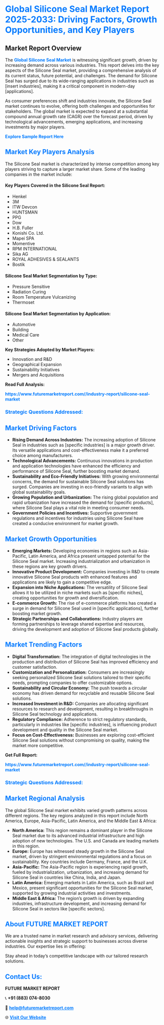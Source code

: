 <h1 style="color: #007BFF;">Global Silicone Seal Market Report 2025-2033: Driving Factors, Growth Opportunities, and Key Players</h1>

<section id="overview">
<h2>Market Report Overview</h2>
<p>The <a href="https://www.futuremarketreport.com//industry-report/silicone-seal-market" style="color: #007BFF; text-decoration: none;"><strong>Global Silicone Seal Market</strong></a> is witnessing significant growth, driven by increasing demand across various industries. This report delves into the key aspects of the Silicone Seal market, providing a comprehensive analysis of its current status, future potential, and challenges. The demand for Silicone Seal has surged due to its wide-ranging applications in industries such as [insert industries], making it a critical component in modern-day [applications].</p>
<p>As consumer preferences shift and industries innovate, the Silicone Seal market continues to evolve, offering both challenges and opportunities for stakeholders. The global market is expected to expand at a substantial compound annual growth rate (CAGR) over the forecast period, driven by technological advancements, emerging applications, and increasing investments by major players.</p>
</section>

<section id="overview">
<p><a href="https://www.futuremarketreport.com//request-sample/reportId=57654" style="color: #007BFF; text-decoration: none;"><strong>Explore Sample Report Here</strong></a></p>
</section>

<section id="key-players">
<h2 style="color: #007BFF;">Market Key Players Analysis</h2>
<p>The Silicone Seal market is characterized by intense competition among key players striving to capture a larger market share. Some of the leading companies in the market include:</p>
<h4>Key Players Covered in the Silicone Seal Report:</h4>
<ul><li>Henkel</li><li>3M</li><li>ITW Devcon</li><li>HUNTSMAN</li><li>PPG</li><li>Dow</li><li>H.B. Fuller</li><li>Konishi Co. Ltd.</li><li>Mapei SPA</li><li>Momentive</li><li>RPM INTERNATIONAL</li><li>Sika AG</li><li>ROYAL ADHESIVES &amp; SEALANTS</li><li>Bostik</li></ul>
<h4>Silicone Seal Market Segmentation by Type:</h4>
<ul><li>Pressure Sensitive</li><li>Radiation Curing</li><li>Room Temperature Vulcanizing</li><li>Thermoset</li></ul>

<h4>Silicone Seal Market Segmentation by Application:</h4>
<ul><li>Automotive</li><li>Building</li><li>Medical Care</li><li>Other</li></ul>
<p><strong>Key Strategies Adopted by Market Players:</strong></p>
<ul>
<li>Innovation and R&D</li>
<li>Geographical Expansion</li>
<li>Sustainability Initiatives</li>
<li>Mergers and Acquisitions</li>
</ul>
</section>

<section>
<p><strong>Read Full Analysis: </strong></p><a href="https://www.futuremarketreport.com//industry-report/silicone-seal-market" style="color: #007BFF; text-decoration: none;"><strong>https://www.futuremarketreport.com//industry-report/silicone-seal-market</strong></a>
<h3 style="color: #007BFF;">Strategic Questions Addressed:</h3>
</section>

<section id="driving-factors">
<h2 style="color: #007BFF;">Market Driving Factors</h2>
<ul>
<li><strong>Rising Demand Across Industries:</strong> The increasing adoption of Silicone Seal in industries such as [specific industries] is a major growth driver. Its versatile applications and cost-effectiveness make it a preferred choice among manufacturers.</li>
<li><strong>Technological Advancements:</strong> Continuous innovations in production and application technologies have enhanced the efficiency and performance of Silicone Seal, further boosting market demand.</li>
<li><strong>Sustainability and Eco-Friendly Initiatives:</strong> With growing environmental concerns, the demand for sustainable Silicone Seal solutions has surged. Companies are investing in eco-friendly variants to align with global sustainability goals.</li>
<li><strong>Growing Population and Urbanization:</strong> The rising global population and rapid urbanization have increased the demand for [specific products], where Silicone Seal plays a vital role in meeting consumer needs.</li>
<li><strong>Government Policies and Incentives:</strong> Supportive government regulations and incentives for industries using Silicone Seal have created a conducive environment for market growth.</li>
</ul>
</section>

<section id="growth-opportunities">
<h2 style="color: #007BFF;">Market Growth Opportunities</h2>
<ul>
<li><strong>Emerging Markets:</strong> Developing economies in regions such as Asia-Pacific, Latin America, and Africa present untapped potential for the Silicone Seal market. Increasing industrialization and urbanization in these regions are key growth drivers.</li>
<li><strong>Innovative Product Development:</strong> Companies investing in R&D to create innovative Silicone Seal products with enhanced features and applications are likely to gain a competitive edge.</li>
<li><strong>Expansion into Niche Applications:</strong> The versatility of Silicone Seal allows it to be utilized in niche markets such as [specific niches], creating opportunities for growth and diversification.</li>
<li><strong>E-commerce Growth:</strong> The rise of e-commerce platforms has created a surge in demand for Silicone Seal used in [specific applications], further boosting market growth.</li>
<li><strong>Strategic Partnerships and Collaborations:</strong> Industry players are forming partnerships to leverage shared expertise and resources, driving the development and adoption of Silicone Seal products globally.</li>
</ul>
</section>

<section id="trending-factors">
<h2 style="color: #007BFF;">Market Trending Factors</h2>
<ul>
<li><strong>Digital Transformation:</strong> The integration of digital technologies in the production and distribution of Silicone Seal has improved efficiency and customer satisfaction.</li>
<li><strong>Customization and Personalization:</strong> Consumers are increasingly seeking personalized Silicone Seal solutions tailored to their specific needs, prompting companies to offer customizable options.</li>
<li><strong>Sustainability and Circular Economy:</strong> The push towards a circular economy has driven demand for recyclable and reusable Silicone Seal solutions.</li>
<li><strong>Increased Investment in R&D:</strong> Companies are allocating significant resources to research and development, resulting in breakthroughs in Silicone Seal technology and applications.</li>
<li><strong>Regulatory Compliance:</strong> Adherence to strict regulatory standards, particularly in industries like [specific industries], is influencing product development and quality in the Silicone Seal market.</li>
<li><strong>Focus on Cost-Effectiveness:</strong> Businesses are exploring cost-efficient Silicone Seal solutions without compromising on quality, making the market more competitive.</li>
</ul>
</section>

<section>
<p><strong>Get Full Report: </strong></p><a href="https://www.futuremarketreport.com//industry-report/silicone-seal-market" style="color: #007BFF; text-decoration: none;"><strong>https://www.futuremarketreport.com//industry-report/silicone-seal-market</strong></a>
<h3 style="color: #007BFF;">Strategic Questions Addressed:</h3>
</section>


<section id="regional-analysis">
<h2 style="color: #007BFF;">Market Regional Analysis</h2>
<p>The global Silicone Seal market exhibits varied growth patterns across different regions. The key regions analyzed in this report include North America, Europe, Asia-Pacific, Latin America, and the Middle East & Africa:</p>
<ul>
<li><strong>North America:</strong> This region remains a dominant player in the Silicone Seal market due to its advanced industrial infrastructure and high adoption of new technologies. The U.S. and Canada are leading markets in this region.</li>
<li><strong>Europe:</strong> Europe has witnessed steady growth in the Silicone Seal market, driven by stringent environmental regulations and a focus on sustainability. Key countries include Germany, France, and the U.K.</li>
<li><strong>Asia-Pacific:</strong> The Asia-Pacific region is experiencing rapid growth, fueled by industrialization, urbanization, and increasing demand for Silicone Seal in countries like China, India, and Japan.</li>
<li><strong>Latin America:</strong> Emerging markets in Latin America, such as Brazil and Mexico, present significant opportunities for the Silicone Seal market, supported by growing industrial activities and investments.</li>
<li><strong>Middle East & Africa:</strong> The region’s growth is driven by expanding industries, infrastructure development, and increasing demand for Silicone Seal in sectors like [specific sectors].</li>
</ul>
</section>

<footer>
<h2 style="color: #007BFF;">About FUTURE MARKET REPORT</h2>
<p>We are a trusted name in market research and advisory services, delivering actionable insights and strategic support to businesses across diverse industries. Our expertise lies in offering:</p>

<p>Stay ahead in today’s competitive landscape with our tailored research solutions.</p>

<h2 style="color: #007BFF;">Contact Us:</h2>
<p><strong>FUTURE MARKET REPORT</strong></p>
<p>📞 <strong>+91 (883) 074-8030</strong></p>
<p>📧 <strong><a href="mailto:help@futuremarketreport.com" style="color: #007BFF;">help@futuremarketreport.com</a></strong></p>
<p>🌐 <strong><a href="https://www.futuremarketreport.com/" style="color: #007BFF;">Visit Our Website</a></strong></p>
</footer>